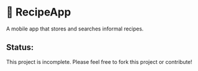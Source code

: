 # 🍝 RecipeApp

A mobile app that stores and searches informal recipes.

## Status:
This project is incomplete. Please feel free to fork this project or contribute!
